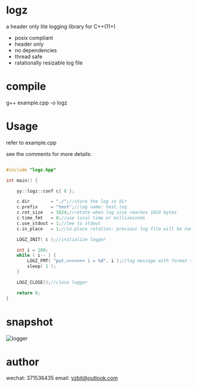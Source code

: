 # logz

a header only lite logging library for C++(11+)

- posix compliant
- header only
- no dependencies
- thread safe
- ratationally resizable log file

# compile

g++ example.cpp -o logz

# Usage

refer to example.cpp

see the comments for more details:
```c++

#include "logz.hpp"

int main() {

    yy::logz::conf c{ 0 };

    c.dir        = "./";//store the log in dir
    c.prefix     = "test";//log name: test.log
    c.rot_size   = 1024;//rotate when log size reaches 1024 bytes
    c.time_fmt   = 0;//use local time or milliseconds
    c.use_stdout = 1;//tee to stdout
    c.in_place   = 1;//in-place rotation: previous log file will be named as test.log.1and so on

    LOGZ_INIT( c );//initialize logger

    int i = 100;
    while ( i-- ) {
        LOGZ_FMT( "put,>>>>>>> i = %d", i );//log message with format string
        sleep( 1 );
    }

    LOGZ_CLOSE();//close logger

    return 0;
}

```
# snapshot

![logger](https://github.com/user-attachments/assets/acafbdd6-eb68-4c76-a53c-5f7b4bfa3114)

# author

wechat: 371536435
email: yzbit@outlook.com

